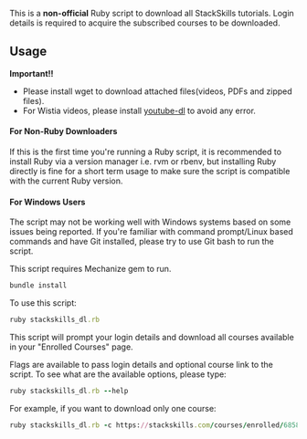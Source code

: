 This is a **non-official** Ruby script to download all StackSkills tutorials. Login details is required to acquire the subscribed courses to be downloaded.

## Usage
**Important!!**
- Please install wget to download attached files(videos, PDFs and zipped files).
- For Wistia videos, please install [youtube-dl](https://github.com/rg3/youtube-dl) to avoid any error.

#### For Non-Ruby Downloaders
If this is the first time you're running a Ruby script, it is recommended to install Ruby via a version manager i.e. rvm or rbenv, but installing Ruby directly is fine for a short term usage to make sure the script is compatible with the current Ruby version.

#### For Windows Users
The script may not be working well with Windows systems based on some issues being reported. If you're familiar with command prompt/Linux based commands and have Git installed, please try to use Git bash to run the script.

This script requires Mechanize gem to run.
```ruby
bundle install
```

To use this script:
```ruby
ruby stackskills_dl.rb
```
This script will prompt your login details and download all courses available in your "Enrolled Courses" page.

Flags are available to pass login details and optional course link to the script.
To see what are the available options, please type:
```ruby
ruby stackskills_dl.rb --help
```

For example, if you want to download only one course:
```ruby
ruby stackskills_dl.rb -c https://stackskills.com/courses/enrolled/68582
```
